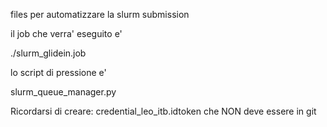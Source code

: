 files per automatizzare la slurm submission

il job che verra' eseguito e' 

./slurm_glidein.job

lo script di pressione e' 

slurm_queue_manager.py


Ricordarsi di creare: credential_leo_itb.idtoken  che NON deve essere in git
